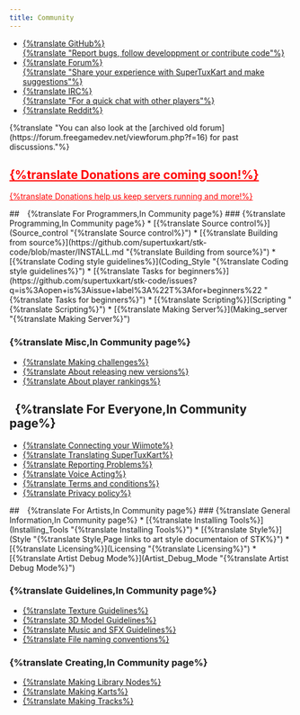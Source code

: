 ```yaml
---
title: Community
---
```

<ul id="get-involved-list">
    <li>
        <a class="community-link" href="https://github.com/supertuxkart/stk-code">
            <div class="get-involved-icon"><i class="fab fa-github" style="font-size: 90px; margin-top: 5px; margin-bottom: -5px;"></i></div>
            <div class="get-involved-name">{%translate GitHub%}</div>
            <div class="get-involved-desc">{%translate "Report bugs, follow developpment or contribute code"%}</div>
        </a>
    </li>
    <li>
        <a class="community-link" href="https://forum.supertuxkart.net">
            <div class="get-involved-icon"><i class="fas fa-cog" style="font-size: 90px; margin-top: 5px; margin-bottom: -5px;"></i></div>
            <div class="get-involved-name">{%translate Forum%}</div>
            <div class="get-involved-desc">{%translate "Share your experience with SuperTuxKart and make suggestions"%}</div>
        </a>
    </li>
    <li>
        <a class="community-link" href="https://web.libera.chat/?channels=#supertuxkart">
            <div class="get-involved-icon"><i class="far fa-comments" style="font-size: 90px; margin-top: 5px; margin-bottom: -5px;"></i></div>
            <div class="get-involved-name">{%translate IRC%}</div>
            <div class="get-involved-desc">{%translate "For a quick chat with other players"%}</div>
        </a>
    </li>
   <li>
        <a class="community-link" href="https://www.reddit.com/r/SuperTuxKart/">
            <div class="get-involved-icon"><i class="fab fa-reddit-alien" style="font-size: 90px; margin-top: 5px; margin-bottom: -5px;"></i></div>
            <div class="get-involved-name">{%translate Reddit%}</div>
        </a>
    </li>
</ul>

<div class="additional-info" markdown="1">
{%translate "You can also look at the [archived old forum](https://forum.freegamedev.net/viewforum.php?f=16) for past discussions."%}
</div>

<div class="additional-info">
<a href="Donate" style="color: red;">
<h2><i class="fa fa-heart"></i> {%translate Donations are coming soon!%}</h2>
<p>{%translate Donations help us keep servers running and more!%}</p>
</a>
</div>

<div class="get-involved-container" markdown="1">
<div class="get-involved-panel" markdown="1">
## <i style="margin: 0px 5px;" class="fa fa-code"></i> {%translate For Programmers,In Community page%}
### {%translate Programming,In Community page%}
* [{%translate Source control%}](Source_control "{%translate Source control%}")
* [{%translate Building from source%}](https://github.com/supertuxkart/stk-code/blob/master/INSTALL.md "{%translate Building from source%}")
* [{%translate Coding style guidelines%}](Coding_Style "{%translate Coding style guidelines%}")
* [{%translate Tasks for beginners%}](https://github.com/supertuxkart/stk-code/issues?q=is%3Aopen+is%3Aissue+label%3A%22T%3Afor+beginners%22 "{%translate Tasks for beginners%}")
* [{%translate Scripting%}](Scripting "{%translate Scripting%}")
* [{%translate Making Server%}](Making_server "{%translate Making Server%}")

### {%translate Misc,In Community page%}
* [{%translate Making challenges%}](Making_challenges "{%translate Making challenges%}")
* [{%translate About releasing new versions%}](About_releasing_new_versions "{%translate About releasing new versions%}")
* [{%translate About player rankings%}](About_player_rankings "{%translate About player rankings%}")

## <i style="margin: 0px 5px;" class="fa fa-users"></i> {%translate For Everyone,In Community page%}
* [{%translate Connecting your Wiimote%}](Wiimote "{%translate Connecting your Wiimote%}")
* [{%translate Translating SuperTuxKart%}](Translating_STK "{%translate Translating SuperTuxKart%}")
* [{%translate Reporting Problems%}](Communication "{%translate Reporting Problems%}")
* [{%translate Voice Acting%}](Voice_Acting "{%translate Voice Acting%}")
* [{%translate Terms and conditions%}](Terms "{%translate Terms and conditions%}")
* [{%translate Privacy policy%}](Privacy "{%translate Privacy policy%}")
</div>

<div class="get-involved-panel" markdown="1">
## <i style="margin: 0px 5px;" class="fa fa-paint-brush"></i> {%translate For Artists,In Community page%}
### {%translate General Information,In Community page%}
* [{%translate Installing Tools%}](Installing_Tools "{%translate Installing Tools%}")
* [{%translate Style%}](Style "{%translate Style,Page links to art style documentaion of STK%}")
* [{%translate Licensing%}](Licensing "{%translate Licensing%}")
* [{%translate Artist Debug Mode%}](Artist_Debug_Mode "{%translate Artist Debug Mode%}")

### {%translate Guidelines,In Community page%}
* [{%translate Texture Guidelines%}](Texture_Guidelines "{%translate Texture Guidelines%}")
* [{%translate 3D Model Guidelines%}](3D_Model_Guidelines "{%translate 3D Model Guidelines%}")
* [{%translate Music and SFX Guidelines%}](Music_and_SFX_Guidelines "{%translate Music and SFX Guidelines%}")
* [{%translate File naming conventions%}](File_naming_conventions "{%translate File naming conventions%}")

### {%translate Creating,In Community page%}
* [{%translate Making Library Nodes%}](Making_Library_Nodes "{%translate Making Library Nodes%}")
* [{%translate Making Karts%}](Making_Karts "{%translate Making Karts%}")
* [{%translate Making Tracks%}](Making_Tracks "{%translate Making Tracks%}")

</div>
</div>
